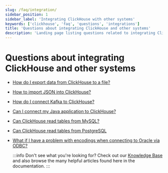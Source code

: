 ```yaml
---
slug: /faq/integration/
sidebar_position: 1
sidebar_label: 'Integrating ClickHouse with other systems'
keywords: ['clickhouse', 'faq', 'questions', 'integrations']
title: 'Questions about integrating ClickHouse and other systems'
description: 'Landing page listing questions related to integrating ClickHouse with other systems'
---
```


# Questions about integrating ClickHouse and other systems

- [How do I export data from ClickHouse to a file?](https://clickhouse.com/docs/knowledgebase/file-export)
- [How to import JSON into ClickHouse?](/integrations/data-ingestion/data-formats/json/intro.md)
- [How do I connect Kafka to ClickHouse?](/integrations/data-ingestion/kafka/index.md)
- [Can I connect my Java application to ClickHouse?](/integrations/data-ingestion/dbms/jdbc-with-clickhouse.md)
- [Can ClickHouse read tables from MySQL?](/integrations/data-ingestion/dbms/mysql/index.md)
- [Can ClickHouse read tables from PostgreSQL](/integrations/data-ingestion/dbms/postgresql/connecting-to-postgresql.md)
- [What if I have a problem with encodings when connecting to Oracle via ODBC?](/faq/integration/oracle-odbc.md)

    :::info Don't see what you're looking for?
    Check out our [Knowledge Base](/knowledgebase/) and also browse the many helpful articles found here in the documentation.
    :::
